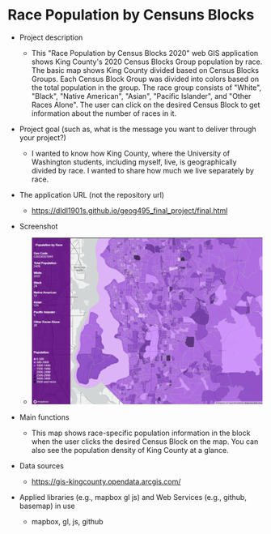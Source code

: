 # Race Population by Censuns Blocks
- Project description
    - This "Race Population by Census Blocks 2020" web GIS application shows King County's 2020 Census Blocks Group population by race. The basic map shows King County divided based on Census Blocks Groups. Each Census Block Group was divided into colors based on the total population in the group. The race group consists of "White", "Black", "Native American", "Asian", "Pacific Islander", and "Other Races Alone". The user can click on the desired Census Block to get information about the number of races in it. 

- Project goal (such as, what is the message you want to deliver through your project?)
    - I wanted to know how King County, where the University of Washington students, including myself, live, is geographically divided by race. I wanted to share how much we live separately by race.

- The application URL (not the repository url)
    - https://dldl1901s.github.io/geog495_final_project/final.html

- Screenshot
    - ![sample](/img/sample.png)

- Main functions
    - This map shows race-specific population information in the block when the user clicks the desired Census Block on the map. You can also see the population density of King County at a glance.

- Data sources
    - https://gis-kingcounty.opendata.arcgis.com/

- Applied libraries (e.g., mapbox gl js) and Web Services (e.g., github, basemap) in use
    - mapbox, gl, js, github


